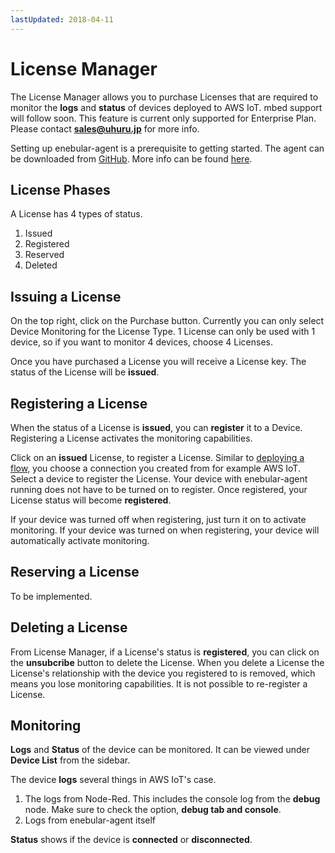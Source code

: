 ```yaml
---
lastUpdated: 2018-04-11
---
```


# License Manager

The License Manager allows you to purchase Licenses that are required to monitor the **logs** and **status** of devices deployed to AWS IoT. mbed support will follow soon. This feature is current only supported for Enterprise Plan. Please contact **sales@uhuru.jp** for more info.

Setting up enebular-agent is a prerequisite to getting started. The agent can be downloaded from <a href="https://github.com/enebular/enebular-runtime-agent" target="_blank">GitHub</a>. More info can be found [here](../Deploy/DeployFlow/AWSIoT/index.md).

## License Phases

A License has 4 types of status.

1.  Issued
2.  Registered
3.  Reserved
4.  Deleted

## Issuing a License

On the top right, click on the Purchase button. Currently you can only select Device Monitoring for the License Type. 1 License can only be used with 1 device, so if you want to monitor 4 devices, choose 4 Licenses.

Once you have purchased a License you will receive a License key. The status of the License will be **issued**.

## Registering a License

When the status of a License is **issued**, you can **register** it to a Device. Registering a License activates the monitoring capabilities.

Click on an **issued** License, to register a License. Similar to [deploying a flow](../Deploy/index.md), you choose a connection you created from for example AWS IoT. Select a device to register the License. Your device with enebular-agent running does not have to be turned on to register. Once registered, your License status will become **registered**.

If your device was turned off when registering, just turn it on to activate monitoring. If your device was turned on when registering, your device will automatically activate monitoring.

## Reserving a License

To be implemented.

## Deleting a License

From License Manager, if a License's status is **registered**, you can click on the **unsubcribe** button to delete the License. When you delete a License the License's relationship with the device you registered to is removed, which means you lose monitoring capabilities. It is not possible to re-register a License.

## Monitoring

**Logs** and **Status** of the device can be monitored. It can be viewed under **Device List** from the sidebar.

The device **logs** several things in AWS IoT's case.

1.  The logs from Node-Red. This includes the console log from the **debug** node. Make sure to check the option, **debug tab and console**.
2.  Logs from enebular-agent itself

**Status** shows if the device is **connected** or **disconnected**.
